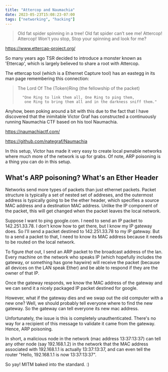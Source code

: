 ```yaml
---
title: "Attercop and Naumachia"
date: 2023-05-23T15:08:23-07:00
tags: ["networking", "hacking"]
---
```

> Old fat spider spinning in a tree!
> Old fat spider can’t see me!
>          Attercop! Attercop!
>               Won't you stop,
> Stop your spinning and look for me?

https://www.ettercap-project.org/

<!--more-->

So many years ago TSR decided to introduce a monster
known as 'Ettercap', which is largely believed to
share a root with Attercop.

The ettercap tool (which is a Ethernet Capture tool) has
an eastegg in its man page remembering this connection:

> The Lord Of The (Token)Ring
>       (the fellowship of the packet)
>
>       "One Ring to link them all, One Ring to ping them,
>        one Ring to bring them all and in the darkness sniff them." 

Anyhow, been poking around a bit with this due to the fact that I have
discovered that the inimitable Victor Graf has constructed a continuously
running Naumachia CTF based on his tool Naumachia.

https://naumachiactf.com/

https://github.com/nategraf/Naumachia

In this setup, Victor has made it very easy to create local pwnable networks
where much more of the network is up for grabs. Of note, ARP poisoning is
a thing you can do in this setup.

## What's ARP poisoning? What's an Ether Header
Networks send more types of packets than just ethernet packets. Packet
structure is typically a set of nested set of addreses, and the outermost
address is typically going to be the ether header, which specifies
a source MAC address and a destination MAC address. Unlike the IP component
of the packet, this will get changed when the packet leaves the local
network.

Suppose I want to ping google.com. I need to send an IP packet to 142.251.33.78.
I don't know how to get there, but I know my IP gateway does. So I'll send a
packet destined to 142.251.33.78 to my IP gateway. But to a send a packet
to that, I need to know its MAC address because it needs to be routed on
the local network.

To figure *that* out, I send an ARP packet to the broadcast address of the lan.
Every machine on the network who speaks IP (which hopefully includes the gateway,
or something has gone haywire) will receive the packet (because all devices
on the LAN speak Ether) and be able to respond if they are the owner of that IP.

Once the gateway responds, we know the MAC address of the gateway and we can
send it a nicely packaged IP packet destined for google.

However, what if the gateway dies and we swap out the old computer with a new one?
Well, we should probably tell everyone where to find the new gateway. So the
gateway can tell everyone its new mac address.

Unfortunately, the issue is this is completely unauthenticated. There's no way
for a recipient of this message to validate it came from the gateway. Hence,
ARP poisoning.

In short, a malicious node in the network (mac address 13:37:13:37)
can tell any other node (say 192.168.1.2) in the network that the MAC
address associated with 192.168.1.1 is actually 13:37:13:37, and can
even tell the router "Hello, 192.168.1.1 is now 13:37:13:37".

So yay! MITM baked into the standard. :)
